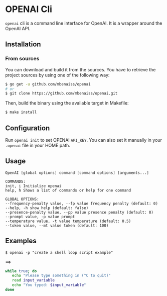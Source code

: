 # OPENAI Cli

`openai` cli is a command line interface for OpenAI. It is a wrapper around the OpenAI API.

## Installation

### From sources

You can download and build it from the sources. You have to retrieve the project sources by using one of the following way:

```bash
$ go get -u github.com/mbenaiss/openai
# or
$ git clone https://github.com/mbenaiss/openai.git
```

Then, build the binary using the available target in Makefile:

```bash
$ make install
```

## Configuration

Run `openai init` to set OPENAI `API_KEY`. You can also set it manually in your `.openai` file in your HOME path.

## Usage

```
OpenAI [global options] command [command options] [arguments...]

COMMANDS:
init, i Initialize openai
help, h Shows a list of commands or help for one command

GLOBAL OPTIONS:
--frequency-penalty value, --fp value frequency penalty (default: 0)
--help, -h show help (default: false)
--presence-penalty value, --pp value presence penalty (default: 0)
--prompt value, -p value prompt
--temperature value, -t value temperature (default: 0.5)
--token value, --mt value token (default: 100)
```

## Examples

```
$ openai -p "create a shell loop script example"
```

==>

```sh
while true; do
   echo "Please type something in (^C to quit)"
   read input_variable
   echo "You typed: $input_variable"
done
```
